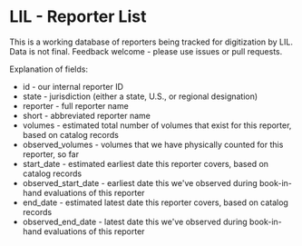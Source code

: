 <h1>LIL - Reporter List</h1>

This is a working database of reporters being tracked for digitization by LIL. Data is not final. Feedback welcome - please use issues or pull requests. 

Explanation of fields:

* id - our internal reporter ID
* state - jurisdiction (either a state, U.S., or regional designation)
* reporter - full reporter name
* short - abbreviated reporter name
* volumes - estimated total number of volumes that exist for this reporter, based on catalog records
* observed_volumes - volumes that we have physically counted for this reporter, so far
* start_date - estimated earliest date this reporter covers, based on catalog records
* observed_start_date - earliest date this we've observed during book-in-hand evaluations of this reporter
* end_date - estimated latest date this reporter covers, based on catalog records
* observed_end_date - latest date this we've observed during book-in-hand evaluations of this reporter

